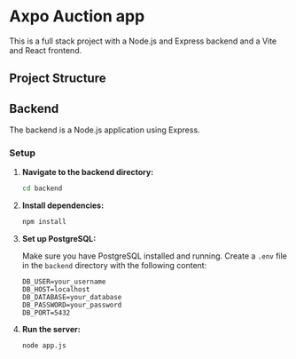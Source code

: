 # Axpo Auction app

This is a full stack project with a Node.js and Express backend and a Vite and React frontend.

## Project Structure

## Backend

The backend is a Node.js application using Express.

### Setup

1. **Navigate to the backend directory:**

   ```sh
   cd backend
   ```

2. **Install dependencies:**

   ```sh
   npm install
   ```

3. **Set up PostgreSQL:**

   Make sure you have PostgreSQL installed and running. Create a `.env` file in the `backend` directory with the following content:

   ```env
   DB_USER=your_username
   DB_HOST=localhost
   DB_DATABASE=your_database
   DB_PASSWORD=your_password
   DB_PORT=5432
   ```

4. **Run the server:**

   ```sh
   node app.js
   ```
